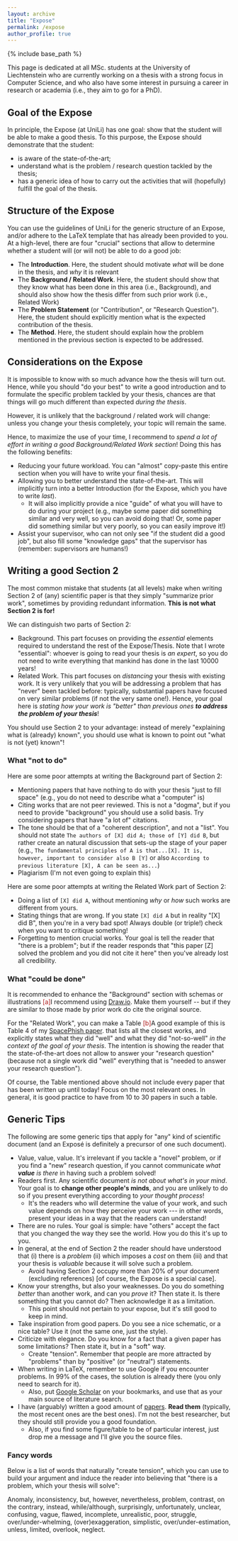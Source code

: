 ```yaml
---
layout: archive
title: "Expose"
permalink: /expose
author_profile: true
---
```


{% include base_path %}

This page is dedicated at all MSc. students at the University of Liechtenstein who are currently working on a thesis with a strong focus in Computer Science, and who also have some interest in pursuing a career in research or academia (i.e., they aim to go for a PhD). 

## Goal of the Expose
In principle, the Expose (at UniLi) has one goal: show that the student will be able to make a good thesis. To this purpose, the Expose should demonstrate that the student:
* is aware of the state-of-the-art;
* understand what is the problem / research question tackled by the thesis;
* has a generic idea of how to carry out the activities that will (hopefully) fulfill the goal of the thesis.

## Structure of the Expose
You can use the guidelines of UniLi for the generic structure of an Expose, and/or adhere to the LaTeX template that has already been provided to you. At a high-level, there are four "crucial" sections that allow to determine whether a student will (or will not) be able to do a good job:
* The **Introduction**. Here, the student should motivate *what* will be done in the thesis, and *why* it is relevant
* The **Background / Related Work**. Here, the student should show that they know what has been done in this area (i.e., Background), and should also show how the thesis differ from such prior work (i.e., Related Work)
* The **Problem Statement** (or "Contribution", or "Research Question"). Here, the student should explicitly mention what is the expected contribution of the thesis.
* The **Method**. Here, the student should explain how the problem mentioned in the previous section is expected to be addressed.

## Considerations on the Expose
It is impossible to know with so much advance how the thesis will turn out. Hence, while you should "do your best" to write a good introduction and to formulate the specific problem tackled by your thesis, chances are that things will go much different than expected _during the thesis_.

However, it is unlikely that the background / related work will change: unless you change your thesis completely, your topic will remain the same.

Hence, to maximize the use of your time, I recommend to _spend a lot of effort in writing a good Background/Related Work section_! Doing this has the following benefits:
* Reducing your future workload. You can "almost" copy-paste this entire section when you will have to write your final thesis.
* Allowing you to better understand the state-of-the-art. This will implicitly turn into a better Introduction (for the Expose, which you have to write _last_).
  * It will also implicitly provide a nice "guide" of what you will have to do during your project (e.g., maybe some paper did something similar and very well, so you can avoid doing that! Or, some paper did something similar but very poorly, so you can easily improve it!)
* Assist your supervisor, who can not only see "if the student did a good job", but also fill some "knowledge gaps" that the supervisor has (remember: supervisors are humans!)



## Writing a good Section 2

The most common mistake that students (at all levels) make when writing Section 2 of (any) scientific paper is that they simply "summarize prior work", sometimes by providing redundant information. **This is not what Section 2 is for!**

We can distinguish two parts of Section 2:
* Background. This part focuses on providing the _essential_ elements required to understand the rest of the Expose/Thesis. Note that I wrote "essential": whoever is going to read your thesis is _an expert_, so you do not need to write everything that mankind has done in the last 10000 years!
* Related Work. This part focuses on _distancing_ your thesis with existing work. It is very unlikely that you will be addressing a problem that has "never" been tackled before: typically, substantial papers have focused on very similar problems (if not the very same one!). Hence, your goal here is _stating how your work is "better" than previous ones **to address the problem of your thesis**_!

You should use Section 2 to your advantage: instead of merely "explaining what is (already) known", you should use what is known to point out "what is not (yet) known"!

### What "not to do"

Here are some poor attempts at writing the Background part of Section 2:
* Mentioning papers that have nothing to do with your thesis "just to fill space" (e.g., you do not need to describe what a "computer" is)
* Citing works that are not peer reviewed. This is not a "dogma", but if you need to provide "background" you should use a solid basis. Try considering papers that have "a lot of" citations.
* The tone should be that of a "coherent description", and not a "list". You should not state ```The authors of [X] did A; those of [Y] did B```, but rather create an natural discussion that sets-up the stage of your paper (e.g., ```The fundamental principles of A is that...[X]. It is, however, important to consider also B [Y]``` or also ```According to previous literature [X], A can be seen as...```)
* Plagiarism (I'm not even going to explain this)

Here are some poor attempts at writing the Related Work part of Section 2:
* Doing a list of ```[X] did A```, without mentioning _why_ or _how_ such works are different from yours.
* Stating things that are wrong. If you state ```[X] did A``` but in reality "[X] did B", then you're in a very bad spot! Always double (or triple!) check when you want to critique something!
* Forgetting to mention crucial works. Your goal is tell the reader that "there is a problem"; but if the reader responds that "this paper [Z] solved the problem and you did not cite it here" then you've already lost all credibility.

### What "could be done"

It is recommended to enhance the "Background" section with schemas or illustrations <span class="footnote"><a style="color:firebrick">[a]</a><span class="footnote_content">I recommend using [Draw.io](https://draw.io)</span></span>. Make them yourself -- but if they are similar to those made by prior work do cite the original source.

For the "Related Work", you can make a Table
 <span class="footnote"><a style="color:firebrick">[b]</a><span class="footnote_content">A good example of this is Table 4 of my [SpacePhish paper](https://www.giovanniapruzzese.com/files/papers/acsac22/acsac22.pdf).</span></span> that lists all the closest works, and explicitly states what they did "well" and what they did "not-so-well" _in the context of the goal of your thesis_. The intention is showing the reader that the state-of-the-art does not allow to answer your "research question" (because not a single work did "well" everything that is "needed to answer your research question").

Of course, the Table mentioned above should not include every paper that has been written up until today! Focus on the most relevant ones. In general, it is good practice to have from 10 to 30 papers in such a table.

## Generic Tips

The following are some generic tips that apply for "any" kind of scientific document (and an Exposé is definitely a precursor of one such document).

* Value, value, value. It's irrelevant if you tackle a "novel" problem, or if you find a "new" research question, if you cannot communicate _what **value** is there_ in having such a problem solved!
* Readers first. Any scientific document _is not about what's in your mind_. Your goal is to **change other people's minds**, and you are unlikely to do so if you present everything according to _your thought process_! 
  * It's the readers who will determine the value of your work, and such value depends on how they perceive your work --- in other words, present your ideas in a way that the readers can understand!
* There are no rules. Your goal is simple: have "others" accept the fact that you changed the way they see the world. How you do this it's up to you.
* In general, at the end of Section 2 the reader should have understood that (i) there is a _problem_ (ii) which imposes a _cost_ on them (iii) and that your thesis is _valuable_ because it will solve such a problem. 
  * Avoid having Section 2 occupy more than 20% of your document (excluding references) [of course, the Expose is a special case].
* Know your strengths, but also your weaknesses. Do you do something _better_ than another work, and can you _prove_ it? Then state it. Is there something that you cannot do? Then acknowledge it as a limitation.
  * This point should not pertain to your expose, but it's still good to keep in mind.
* Take inspiration from good papers. Do you see a nice schematic, or a nice table? Use it (not the same one, just the style).
* Criticize with elegance. Do you know for a fact that a given paper has some limitations? Then state it, but in a "soft" way. 
  * Create "tension". Remember that people are more attracted by "problems" than by "positive" (or "neutral") statements.
* When writing in LaTeX, remember to use Google if you encounter problems. In 99% of the cases, the solution is already there (you only need to search for it).
  * Also, put [Google Scholar](https://scholar.google.com/) on your bookmarks, and use that as your main source of literature search.
* I have (arguably) written a good amount of [papers](https://www.giovanniapruzzese.com/publications/). **Read them** (typically, the most recent ones are the best ones). I'm not the best researcher, but they should still provide you a good foundation.
  * Also, if you find some figure/table to be of particular interest, just drop me a message and I'll give you the source files. 


### Fancy words

Below is a list of words that naturally "create tension", which you can use to build your argument and induce the reader into believing that "there is a problem, which your thesis will solve":

Anomaly, inconsistency, but, however, nevertheless, problem, contrast, on the contrary, instead, while/although, surprisingly, unfortunately, unclear, confusing, vague, flawed, incomplete, unrealistic, poor, struggle, over/under-whelming, (over)exaggeration, simplistic, over/under-estimation, unless, limited, overlook, neglect.
